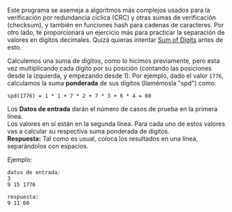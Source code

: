 Este programa se asemeja a algoritmos más complejos usados para la verificación por redundancia cíclica (CRC) y otras sumas de verificación (checksum), y también en funciones hash
para cadenas de caracteres. Por otro lado, te proporcionará un ejercicio más para practicar la separación de valores en dígitos decimales. Quizá
quieras intentar [Sum of Digits](./sum-of-digits) antes de esto.

Calculemos una suma de dígitos, como lo hicimos previamente, pero esta vez multiplicando cada dígito por su posición (contando las posiciones desde la izquierda, y empezando
desde 1). Por ejemplo, dado el valor `1776`, calculamos la suma **ponderada** de sus dígitos (llamémosla "spd") como:

    spd(1776) = 1 * 1 + 7 * 2 + 7 * 3 + 6 * 4 = 60

Los **Datos de entrada** darán el número de casos de prueba en la primera línea.  
Los valores en sí están en la segunda línea. Para cada uno de estos valores vas a calcular su respectiva suma ponderada de dígitos.  
**Respuesta:** Tal como es usual, coloca los resultados en una línea, separándolos con espacios.

Ejemplo:

    datos de entrada:
    3
    9 15 1776

    respuesta:
    9 11 60
